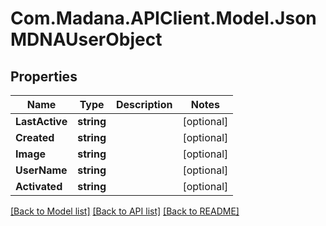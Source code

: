 
# Com.Madana.APIClient.Model.JsonMDNAUserObject

## Properties

Name | Type | Description | Notes
------------ | ------------- | ------------- | -------------
**LastActive** | **string** |  | [optional] 
**Created** | **string** |  | [optional] 
**Image** | **string** |  | [optional] 
**UserName** | **string** |  | [optional] 
**Activated** | **string** |  | [optional] 

[[Back to Model list]](../README.md#documentation-for-models)
[[Back to API list]](../README.md#documentation-for-api-endpoints)
[[Back to README]](../README.md)

